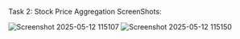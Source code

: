 Task 2: Stock Price Aggregation 
ScreenShots:

![Screenshot 2025-05-12 115107](https://github.com/user-attachments/assets/d17c355f-cec4-4c0b-9cd0-6450c4ed0e38)
![Screenshot 2025-05-12 115150](https://github.com/user-attachments/assets/dde58732-155e-4b26-a67f-fbff5fc255ad)
